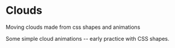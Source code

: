 # Clouds
Moving clouds made from css shapes and animations

Some simple cloud animations -- early practice with CSS shapes.
